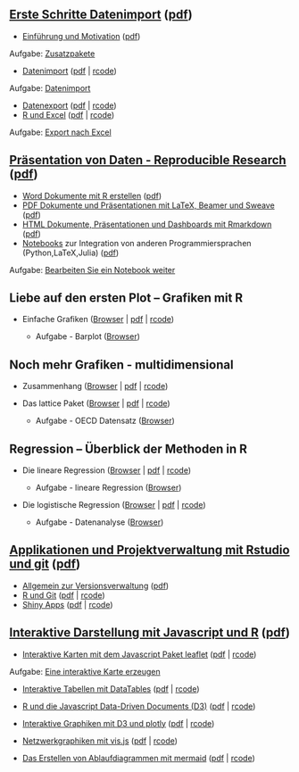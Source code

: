 [Erste Schritte Datenimport](https://github.com/Japhilko/RInterfaces/blob/master/slides/RInterfaces_all2g_1.md) ([pdf](slides/RInterfaces_all2g_1.pdf))
-------------------------------------------------------------------------------------------------------------------------------------------------------

-   [Einführung und
    Motivation](https://github.com/Japhilko/RInterfaces/blob/master/slides/Intro.md)
    ([pdf](slides/Intro.pdf))

Aufgabe: [Zusatzpakete](tutorial/Aufgabe_Zusatzpakete.md)

-   [Datenimport](slides/Datenimport.md) ([pdf](slides/Datenimport.pdf)
    | [rcode](slides/Datenimport.R))

Aufgabe: [Datenimport](tutorial/Aufgabe_Datenimport.md)

-   [Datenexport](slides/Datenexport.md) ([pdf](slides/Datenexport.pdf)
    | [rcode](slides/Datenexport.R))
-   [R und Excel](slides/Rexcel.md) ([pdf](slides/Rexcel.pdf) |
    [rcode](slides/Rexcel.R))

Aufgabe: [Export nach Excel](tutorial/Aufgabe_Export2Excel.md)

[Präsentation von Daten - Reproducible Research](https://github.com/Japhilko/RInterfaces/blob/master/slides/RInterfaces_all2g_2.md) ([pdf](slides/RInterfaces_all2g_2.pdf))
---------------------------------------------------------------------------------------------------------------------------------------------------------------------------

-   [Word Dokumente mit R erstellen](slides/R2word.md)
    ([pdf](slides/R2word.pdf))
-   [PDF Dokumente und Präsentationen mit LaTeX, Beamer und
    Sweave](slides/R2pdf.md) ([pdf](slides/R2pdf.pdf))
-   [HTML Dokumente, Präsentationen und Dashboards mit
    Rmarkdown](slides/Rmarkdown.md) ([pdf](slides/Rmarkdown.pdf))
-   [Notebooks](slides/Notebooks.md) zur Integration von anderen
    Programmiersprachen (Python,LaTeX,Julia)
    ([pdf](slides/Notebooks.pdf))

Aufgabe: [Bearbeiten Sie ein Notebook
weiter](tutorial/Aufgabe_Notebook.md)

Liebe auf den ersten Plot – Grafiken mit R
------------------------------------------

-   Einfache Grafiken
    ([Browser](https://github.com/Japhilko/IntroR/blob/master/2017/slides/EinfacheGrafiken.md)
    | [pdf](slides/EinfacheGrafiken.pdf) |
    [rcode](rcode/EinfacheGrafiken.R))

    -   Aufgabe - Barplot
        ([Browser](https://github.com/Japhilko/IntroR/blob/master/2017/tutorial/Aufgabe_Barplot.md))

Noch mehr Grafiken - multidimensional
-------------------------------------

-   Zusammenhang
    ([Browser](https://github.com/Japhilko/IntroR/blob/master/2017/slides/Multidimensional.md)
    | [pdf](slides/Multidimensional.pdf) |
    [rcode](rcode/Multidimensional.R))

-   Das lattice Paket
    ([Browser](https://github.com/Japhilko/IntroR/blob/master/2017/slides/LatticePaket.md)
    | [pdf](slides/LatticePaket.pdf) | [rcode](rcode/LatticePaket.R))

    -   Aufgabe - OECD Datensatz
        ([Browser](https://github.com/Japhilko/IntroR/blob/master/2017/slides/Aufgabe_OECDdata.md))

Regression – Überblick der Methoden in R
----------------------------------------

-   Die lineare Regression
    ([Browser](https://github.com/Japhilko/IntroR/blob/master/2017/slides/LineareRegression.md)
    | [pdf](slides/LineareRegression.pdf) |
    [rcode](rcode/LineareRegression.R))

    -   Aufgabe - lineare Regression
        ([Browser](https://github.com/Japhilko/IntroR/blob/master/2017/tutorial/Aufgabe_LineareRegression.md))
-   Die logistische Regression
    ([Browser](https://github.com/Japhilko/IntroR/blob/master/2017/slides/logistischeRegression.md)
    | [pdf](slides/logistischeRegression.pdf) |
    [rcode](rcode/logistischeRegression.R))

    -   Aufgabe - Datenanalyse
        ([Browser](https://github.com/Japhilko/IntroR/blob/master/2017/tutorial/Aufgabe_Datenanalyse.md))

[Applikationen und Projektverwaltung mit Rstudio und git](https://github.com/Japhilko/RInterfaces/blob/master/slides/RInterfaces_all2g_5.md) ([pdf](slides/RInterfaces_all2g_5.pdf))
------------------------------------------------------------------------------------------------------------------------------------------------------------------------------------

-   [Allgemein zur Versionsverwaltung](slides/Versionsverwaltung.md)
    ([pdf](slides/Versionsverwaltung.pdf))
-   [R und Git](slides/Rgit.md) ([pdf](slides/Rgit.pdf) |
    [rcode](rcode/Rgit.R))
-   [Shiny Apps](slides/shiny.md) ([pdf](slides/shiny.pdf) |
    [rcode](rcode/shiny.R))

[Interaktive Darstellung mit Javascript und R](https://github.com/Japhilko/RInterfaces/blob/master/slides/RInterfaces_all2g_3.md) ([pdf](slides/RInterfaces_all2g_3.pdf))
-------------------------------------------------------------------------------------------------------------------------------------------------------------------------

-   [Interaktive Karten mit dem Javascript Paket
    leaflet](https://github.com/Japhilko/RInterfaces/blob/master/slides/leaflet.md)
    ([pdf](slides/leaflet.pdf) | [rcode](rcode/leaflet.R))

Aufgabe: [Eine interaktive Karte erzeugen](tutorial/Aufgabe_leaflet.md)

-   [Interaktive Tabellen mit
    DataTables](https://github.com/Japhilko/RInterfaces/blob/master/slides/DataTables.md)
    ([pdf](slides/DataTables.pdf) | [rcode](rcode/DataTables.R))
-   [R und die Javascript Data-Driven
    Documents (D3)](https://github.com/Japhilko/RInterfaces/blob/master/slides/D3.md)
    ([pdf](slides/D3.pdf) | [rcode](rcode/D3.R))
-   [Interaktive Graphiken mit D3 und
    plotly](https://github.com/Japhilko/RInterfaces/blob/master/slides/plotly.md)
    ([pdf](slides/plotly.pdf) | [rcode](rcode/plotly.R))

-   [Netzwerkgraphiken mit
    vis.js](https://github.com/Japhilko/RInterfaces/blob/master/slides/visNetwork.md)
    ([pdf](slides/visNetwork.pdf) | [rcode](rcode/visNetwork.R))
-   [Das Erstellen von Ablaufdiagrammen mit
    mermaid](https://github.com/Japhilko/RInterfaces/blob/master/slides/mermaid.md)
    ([pdf](slides/mermaid.pdf) | [rcode](rcode/mermaid.R))
